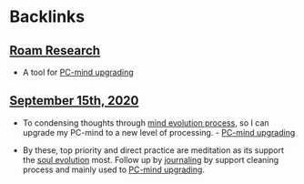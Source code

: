 
# Backlinks
## [Roam Research](<Roam Research.md>)
- A tool for [PC-mind upgrading](<PC-mind upgrading.md>)

## [September 15th, 2020](<September 15th, 2020.md>)
- To condensing thoughts through [mind evolution process](<mind evolution process.md>), so I can upgrade my PC-mind to a new level of processing. - [PC-mind upgrading](<PC-mind upgrading.md>)

- By these, top priority and direct practice are meditation as its support the [soul evolution](<soul evolution.md>) most. Follow up by [journaling](<journaling.md>) by support cleaning process and mainly used to [PC-mind upgrading](<PC-mind upgrading.md>).

